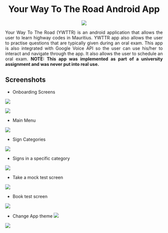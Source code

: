 <h1 align="center">Your Way To The Road Android App</h1>

<p align="center">
  <img src="https://i.imgur.com/gCCB1nL.png" />
</p>

<p align="justify">Your Way To The Road (YWTTR) is an android application that allows the user to learn highway codes in Mauritius. YWTTR app also allows the user to practise questions that are typically given during an oral exam. This app is also integrated with Google Voice API so the user can use his/her to interact and navigate through the app. It also allows the user to schedule an oral exam. <b>NOTE: This app was implemented as part of a university assignment and was never put into real use.</b></p>

## Screenshots

* Onboarding Screens

![](https://i.imgur.com/86vsXfl.png)

![](https://i.imgur.com/WVjI1dr.png)

* Main Menu

![](https://i.imgur.com/JzcZ95s.png)

* Sign Categories

![](https://i.imgur.com/U4iICdz.png)

* Signs in a specific category

![](https://i.imgur.com/BuG83Hl.png)

* Take a mock test screen

![](https://i.imgur.com/ZuxUgll.png)

* Book test screen

![](https://i.imgur.com/BaV2aUl.png)

* Change App theme
![](https://i.imgur.com/MD3dFkC.png)

![](https://i.imgur.com/QBu6Wzh.png)


